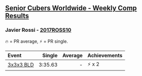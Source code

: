 <style>table {white-space: nowrap;}</style>

## [Senior Cubers Worldwide - Weekly Comp Results](/scw-comp/results/)
### Javier Rossi - [2017ROSS10](https://www.worldcubeassociation.org/persons/2017ROSS10)

🔥 = PR average, ⚡ = PR single.

| Event | Single | Average | Achievements|
| :-- | --: | --: | :-- |
| [3x3x3 BLD](333bf.md) | 3:35.63 | - | ⚡ x 2 |

<!-- Global site tag (gtag.js) - Google Analytics -->
<script async src="https://www.googletagmanager.com/gtag/js?id=UA-86348435-3"></script>
<script>window.dataLayer = window.dataLayer || []; function gtag() {dataLayer.push(arguments);} gtag('js', new Date()); gtag('config', 'UA-86348435-3');</script>

